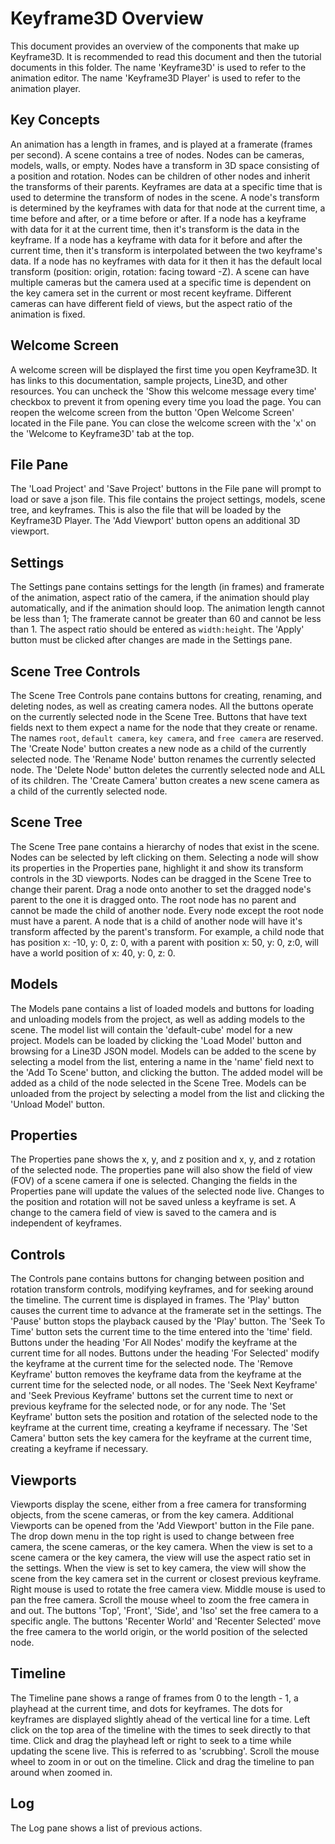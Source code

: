 # Keyframe3D Overview

This document provides an overview of the components that make up Keyframe3D.
It is recommended to read this document and then the tutorial documents in this folder.
The name 'Keyframe3D' is used to refer to the animation editor.
The name 'Keyframe3D Player' is used to refer to the animation player.

## Key Concepts

An animation has a length in frames, and is played at a framerate (frames per second). 
A scene contains a tree of nodes. Nodes can be cameras, models, walls, or empty. 
Nodes have a transform in 3D space consisting of a position and rotation.
Nodes can be children of other nodes and inherit the transforms of their parents.
Keyframes are data at a specific time that is used to determine the transform of nodes in the scene.
A node's transform is determined by the keyframes with data for that node at the current time, a time before and after, or a time before or after.
If a node has a keyframe with data for it at the current time, then it's transform is the data in the keyframe.
If a node has a keyframe with data for it before and after the current time, then it's transform is interpolated between the two keyframe's data.
If a node has no keyframes with data for it then it has the default local transform (position: origin, rotation: facing toward -Z).
A scene can have multiple cameras but the camera used at a specific time is dependent on the key camera set in the current or most recent keyframe.
Different cameras can have different field of views, but the aspect ratio of the animation is fixed.

## Welcome Screen

A welcome screen will be displayed the first time you open Keyframe3D. It has links to this documentation, sample projects, Line3D, and other resources.
You can uncheck the 'Show this welcome message every time' checkbox to prevent it from opening every time you load the page.
You can reopen the welcome screen from the button 'Open Welcome Screen' located in the File pane.
You can close the welcome screen with the 'x' on the 'Welcome to Keyframe3D' tab at the top.

## File Pane

The 'Load Project' and 'Save Project' buttons in the File pane will prompt to load or save a json file. This file contains the project settings, models, scene tree, and keyframes. This is also the file that will be loaded by the Keyframe3D Player.
The 'Add Viewport' button opens an additional 3D viewport.

## Settings

The Settings pane contains settings for the length (in frames) and framerate of the animation, aspect ratio of the camera, if the animation should play automatically, and if the animation should loop.
The animation length cannot be less than 1;
The framerate cannot be greater than 60 and cannot be less than 1.
The aspect ratio should be entered as `width:height`. 
The 'Apply' button must be clicked after changes are made in the Settings pane.

## Scene Tree Controls

The Scene Tree Controls pane contains buttons for creating, renaming, and deleting nodes, as well as creating camera nodes.
All the buttons operate on the currently selected node in the Scene Tree. 
Buttons that have text fields next to them expect a name for the node that they create or rename.
The names `root`, `default camera`, `key camera`, and `free camera` are reserved.
The 'Create Node' button creates a new node as a child of the currently selected node.
The 'Rename Node' button renames the currently selected node.
The 'Delete Node' button deletes the currently selected node and ALL of its children. 
The 'Create Camera' button creates a new scene camera as a child of the currently selected node.

## Scene Tree

The Scene Tree pane contains a hierarchy of nodes that exist in the scene. Nodes can be selected by left clicking on them. 
Selecting a node will show its properties in the Properties pane, highlight it and show its transform controls in the 3D viewports.
Nodes can be dragged in the Scene Tree to change their parent. Drag a node onto another to set the dragged node's parent to the one it is dragged onto.
The root node has no parent and cannot be made the child of another node. Every node except the root node must have a parent.
A node that is a child of another node will have it's transform affected by the parent's transform. 
For example, a child node that has position x: -10, y: 0, z: 0, with a parent with position x: 50, y: 0, z:0, will have a world position of x: 40, y: 0, z: 0.

## Models

The Models pane contains a list of loaded models and buttons for loading and unloading models from the project, as well as adding models to the scene.
The model list will contain the 'default-cube' model for a new project.
Models can be loaded by clicking the 'Load Model' button and browsing for a Line3D JSON model.
Models can be added to the scene by selecting a model from the list, entering a name in the 'name' field next to the 'Add To Scene' button, and clicking the button.
The added model will be added as a child of the node selected in the Scene Tree.
Models can be unloaded from the project by selecting a model from the list and clicking the 'Unload Model' button.

## Properties

The Properties pane shows the x, y, and z position and x, y, and z rotation of the selected node. 
The properties pane will also show the field of view (FOV) of a scene camera if one is selected.
Changing the fields in the Properties pane will update the values of the selected node live.
Changes to the position and rotation will not be saved unless a keyframe is set.
A change to the camera field of view is saved to the camera and is independent of keyframes.

## Controls

The Controls pane contains buttons for changing between position and rotation transform controls, modifying keyframes, and for seeking around the timeline.
The current time is displayed in frames.
The 'Play' button causes the current time to advance at the framerate set in the settings.
The 'Pause' button stops the playback caused by the 'Play' button.
The 'Seek To Time' button sets the current time to the time entered into the 'time' field.
Buttons under the heading 'For All Nodes' modify the keyframe at the current time for all nodes.
Buttons under the heading 'For Selected' modify the keyframe at the current time for the selected node.
The 'Remove Keyframe' button removes the keyframe data from the keyframe at the current time for the selected node, or all nodes.
The 'Seek Next Keyframe' and 'Seek Previous Keyframe' buttons set the current time to next or previous keyframe for the selected node, or for any node.
The 'Set Keyframe' button sets the position and rotation of the selected node to the keyframe at the current time, creating a keyframe if necessary.
The 'Set Camera' button sets the key camera for the keyframe at the current time, creating a keyframe if necessary.

## Viewports

Viewports display the scene, either from a free camera for transforming objects, from the scene cameras, or from the key camera.
Additional Viewports can be opened from the 'Add Viewport' button in the File pane.
The drop down menu in the top right is used to change between free camera, the scene cameras, or the key camera.
When the view is set to a scene camera or the key camera, the view will use the aspect ratio set in the settings.
When the view is set to key camera, the view will show the scene from the key camera set in the current or closest previous keyframe.
Right mouse is used to rotate the free camera view. Middle mouse is used to pan the free camera.
Scroll the mouse wheel to zoom the free camera in and out.
The buttons 'Top', 'Front', 'Side', and 'Iso' set the free camera to a specific angle.
The buttons 'Recenter World' and 'Recenter Selected' move the free camera to the world origin, or the world position of the selected node.

## Timeline

The Timeline pane shows a range of frames from 0 to the length - 1, a playhead at the current time, and dots for keyframes.
The dots for keyframes are displayed slightly ahead of the vertical line for a time.
Left click on the top area of the timeline with the times to seek directly to that time.
Click and drag the playhead left or right to seek to a time while updating the scene live. This is referred to as 'scrubbing'.
Scroll the mouse wheel to zoom in or out on the timeline.
Click and drag the timeline to pan around when zoomed in.

## Log

The Log pane shows a list of previous actions. 
